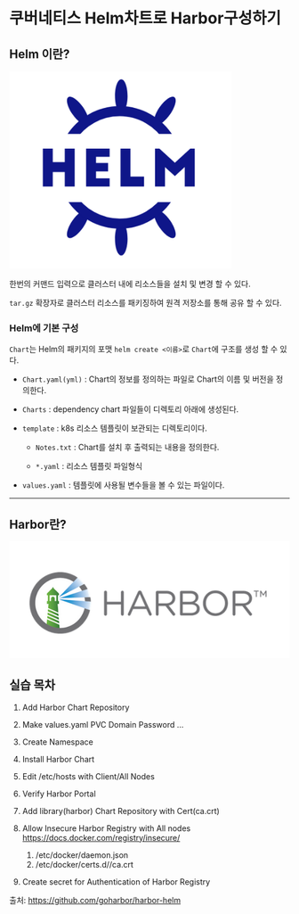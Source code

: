 # 쿠버네티스 Helm차트로 Harbor구성하기
## Helm 이란?
<img src="https://github.com/hyunseungbin9408/CCCR_experience/blob/master/png/helm_logo.png" alt="drawing" width="400"/>

 한번의 커맨드 입력으로 클러스터 내에 리소스들을 설치 및 변경 할 수 있다.

`tar.gz` 확장자로 클러스터 리소스를 패키징하여 원격 저장소를 통해 공유 할 수 있다.


### Helm에 기본 구성

`Chart`는 Helm의 패키지의 포맷 `helm create <이름>`로 `Chart`에 구조를 생성 할 수 있다.

+ `Chart.yaml(yml)` : Chart의 정보를 정의하는 파일로 Chart의 이름 및 버전을 정의한다.

+ `Charts` : dependency chart 파일들이 디렉토리 아래에 생성된다.

+ `template` : k8s 리소스 템플릿이 보관되는 디렉토리이다.

  + `Notes.txt` : Chart를 설치 후 출력되는 내용을 정의한다.
  
  + `*.yaml` : 리소스 템플릿 파일형식
  
+ `values.yaml` : 템플릿에 사용될 변수들을 볼 수 있는 파일이다.

***

## Harbor란?

<img src="https://github.com/hyunseungbin9408/CCCR_experience/blob/master/png/harbor_logo.png" alt="drawing" width="600"/>

## 실습 목차
1. Add Harbor Chart Repository

2. Make values.yaml
    PVC
    Domain
    Password
    ...

3. Create Namespace

4. Install Harbor Chart

5. Edit /etc/hosts with Client/All Nodes

6. Verify Harbor Portal

7. Add library(harbor) Chart Repository with Cert(ca.crt)

8. Allow Insecure Harbor Registry with All nodes
https://docs.docker.com/registry/insecure/
    1) /etc/docker/daemon.json
    2) /etc/docker/certs.d/<domain>/ca.crt

9. Create secret for Authentication of Harbor Registry 

출처: https://github.com/goharbor/harbor-helm

